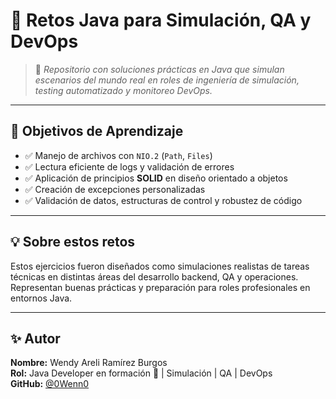 <h1>🌟 Retos Java para Simulación, QA y DevOps</h1>

<blockquote>
  🚀 <em>Repositorio con soluciones prácticas en Java que simulan escenarios del mundo real en roles de ingeniería de simulación, testing automatizado y monitoreo DevOps.</em>
</blockquote>

<hr>

<h2>🎯 Objetivos de Aprendizaje</h2>

<ul>
  <li>✅ Manejo de archivos con <code>NIO.2</code> (<code>Path</code>, <code>Files</code>)</li>
  <li>✅ Lectura eficiente de logs y validación de errores</li>
  <li>✅ Aplicación de principios <strong>SOLID</strong> en diseño orientado a objetos</li>
  <li>✅ Creación de excepciones personalizadas</li>
  <li>✅ Validación de datos, estructuras de control y robustez de código</li>
</ul>

<hr>

<h2>💡 Sobre estos retos</h2>

<p>Estos ejercicios fueron diseñados como simulaciones realistas de tareas técnicas en distintas áreas del desarrollo backend, QA y operaciones. Representan buenas prácticas y preparación para roles profesionales en entornos Java.</p>

<hr>

<h2>✨ Autor</h2>

<p>
  <strong>Nombre:</strong> Wendy Areli Ramírez Burgos <br>
  <strong>Rol:</strong> Java Developer en formación 🚀 | Simulación | QA | DevOps <br>
  <strong>GitHub:</strong> <a href="https://github.com/@0Wenn0">@0Wenn0</a>
</p>

